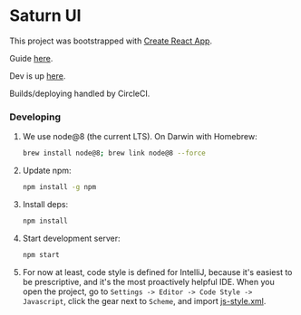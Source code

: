 # Saturn UI
This project was bootstrapped with [Create React App](https://github.com/facebookincubator/create-react-app).

Guide [here](https://github.com/facebookincubator/create-react-app/blob/master/packages/react-scripts/template/README.md).

Dev is up [here](https://bvdp-saturn-dev.appspot.com/).

Builds/deploying handled by CircleCI.


### Developing

1. We use node@8 (the current LTS). On Darwin with Homebrew:

    ```sh
    brew install node@8; brew link node@8 --force
    ```
2. Update npm:

    ```sh
    npm install -g npm
    ```
3. Install deps:

    ```sh
    npm install
    ```
4. Start development server:

    ```sh
    npm start
    ```
5. For now at least, code style is defined for IntelliJ, because it's easiest to be prescriptive, and it's the most proactively helpful IDE. When you open the project, go to `Settings -> Editor -> Code Style -> Javascript`, click the gear next to `Scheme`, and import [js-style.xml](js-style.xml).
